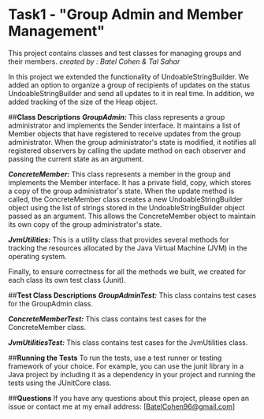 # **Task1 - "Group Admin and Member Management"**
This project contains classes and test classes for managing groups and their members.
*created by : Batel Cohen & Tal Sahar*

In this project we extended the functionality of UndoableStringBuilder.
We added an option to organize a group of recipients of updates on the status UndoableStringBuilder and send all updates to it in real time.
In addition, we added tracking of the size of the Heap object.

##**Class Descriptions**
***GroupAdmin:*** This class represents a group administrator and implements the Sender interface. It maintains a list of Member objects that have registered to receive updates from the group administrator. When the group administrator's state is modified, it notifies all registered observers by calling the update method on each observer and passing the current state as an argument.

***ConcreteMember:*** This class represents a member in the group and implements the Member interface.
It has a private field, copy, which stores a copy of the group administrator's state. When the update method is called, the ConcreteMember class creates a new UndoableStringBuilder object using the list of strings stored in the UndoableStringBuilder object passed as an argument. This allows the ConcreteMember object to maintain its own copy of the group administrator's state.

***JvmUtilities:*** This is a utility class that provides several methods for tracking the resources allocated by the Java Virtual Machine (JVM) in the operating system.

Finally, to ensure correctness for all the methods we built, we created for each class its own test class (Junit).

##**Test Class Descriptions**
***GroupAdminTest:*** This class contains test cases for the GroupAdmin class.

***ConcreteMemberTest:*** This class contains test cases for the ConcreteMember class.

***JvmUtilitiesTest:*** This class contains test cases for the JvmUtilities class.

##**Running the Tests**
To run the tests, use a test runner or testing framework of your choice. For example, you can use the junit library in a Java project by including it as a dependency in your project and running the tests using the JUnitCore class.

##**Questions**
If you have any questions about this project, please open an issue or contact me at my email address: [BatelCohen96@gmail.com]

